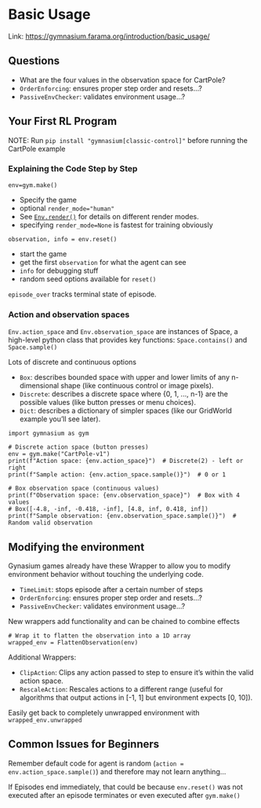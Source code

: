 # Basic Usage

Link: https://gymnasium.farama.org/introduction/basic_usage/

## Questions

 - What are the four values in the observation space for CartPole?
 - `OrderEnforcing`: ensures proper step order and resets...?
 - `PassiveEnvChecker`: validates environment usage...?


## Your First RL Program

NOTE:  Run `pip install "gymnasium[classic-control]"` before running the CartPole example

### Explaining the Code Step by Step

`env=gym.make()`
 - Specify the game
 - optional `render_mode="human"`
 - See [`Env.render()`](https://gymnasium.farama.org/api/env/#gymnasium.Env.render) for details on different render modes.
 - specifying `render_mode=None` is fastest for training obviously


`observation, info = env.reset()`
 - start the game
 - get the first `observation` for what the agent can see
 - `info` for debugging stuff
 - random seed options available for `reset()`


 `episode_over` tracks terminal state of episode.

### Action and observation spaces

`Env.action_space` and `Env.observation_space` are instances of Space, a high-level python class that provides key functions: `Space.contains()` and `Space.sample()`

Lots of discrete and continuous options
 - `Box`: describes bounded space with upper and lower limits of any n-dimensional shape (like continuous control or image pixels).
 - `Discrete`: describes a discrete space where {0, 1, ..., n-1} are the possible values (like button presses or menu choices).
 - `Dict`: describes a dictionary of simpler spaces (like our GridWorld example you’ll see later).


```
import gymnasium as gym

# Discrete action space (button presses)
env = gym.make("CartPole-v1")
print(f"Action space: {env.action_space}")  # Discrete(2) - left or right
print(f"Sample action: {env.action_space.sample()}")  # 0 or 1

# Box observation space (continuous values)
print(f"Observation space: {env.observation_space}")  # Box with 4 values
# Box([-4.8, -inf, -0.418, -inf], [4.8, inf, 0.418, inf])
print(f"Sample observation: {env.observation_space.sample()}")  # Random valid observation
```


## Modifying the environment

Gynasium games already have these Wrapper to allow you to modify environment behavior without touching the underlying code.

 - `TimeLimit`: stops episode after a certain number of steps
 - `OrderEnforcing`: ensures proper step order and resets...?
 - `PassiveEnvChecker`: validates environment usage...?

 New wrappers add functionality and can be chained to combine effects

 ```
# Wrap it to flatten the observation into a 1D array
wrapped_env = FlattenObservation(env)
```

Additional Wrappers:

 - `ClipAction`: Clips any action passed to step to ensure it’s within the valid action space.
 - `RescaleAction`: Rescales actions to a different range (useful for algorithms that output actions in [-1, 1] but environment expects [0, 10]).

Easily get back to completely unwrapped environment with `wrapped_env.unwrapped`


## Common Issues for Beginners

Remember default code for agent is random (`action = env.action_space.sample()`) and therefore may not learn anything...

If Episodes end immediately, that could be because `env.reset()` was not executed after an episode terminates or even executed after `gym.make()`
